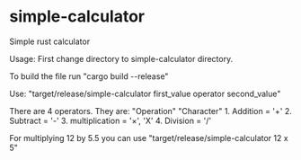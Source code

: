 # simple-calculator
Simple rust calculator

Usage:
First change directory to simple-calculator directory.

To build the file run "cargo build --release"

Use: "target/release/simple-calculator first_value operator second_value"

There are 4 operators. They are:
       "Operation"        "Character"
    1. Addition         =   '+'
    2. Subtract         =   '-'
    3. multiplication   =   '×', 'X'
    4. Division         =   '/'

For multiplying 12 by 5.5 you can use "target/release/simple-calculator 12 x 5"